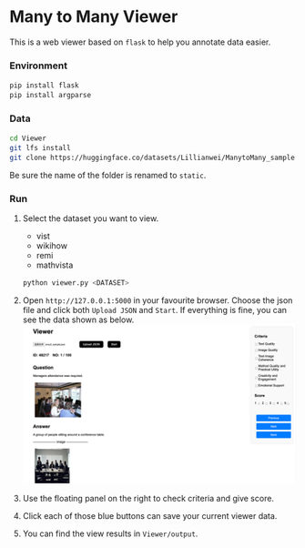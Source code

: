 # Many to Many Viewer
This is a web viewer based on `flask` to help you annotate data easier.

### Environment
```bash
pip install flask
pip install argparse
```
### Data

```bash
cd Viewer
git lfs install
git clone https://huggingface.co/datasets/Lillianwei/ManytoMany_sample static
```
Be sure the name of the folder is renamed to `static`.

### Run
1. Select the dataset you want to view. 
    - vist
    - wikihow
    - remi
    - mathvista

    ```python
    python viewer.py <DATASET>
    ```

2. Open `http://127.0.0.1:5000` in your favourite browser.
Choose the json file and click both `Upload JSON` and `Start`.
If everything is fine, you can see the data shown as below.
![example](example.png)

3. Use the floating panel on the right to check criteria and give score.

4. Click each of those blue buttons can save your current viewer data.

5. You can find the view results in `Viewer/output`.

